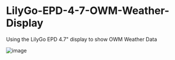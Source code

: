 # LilyGo-EPD-4-7-OWM-Weather-Display
Using the LilyGo EPD 4.7" display to show OWM Weather Data

![image](https://github.com/ingbrzy/LilyGo-EPD-4-7-OWM-Weather-Display/assets/1762519/0dc200b4-a9ef-422d-ae5e-1e38839f0c11)

